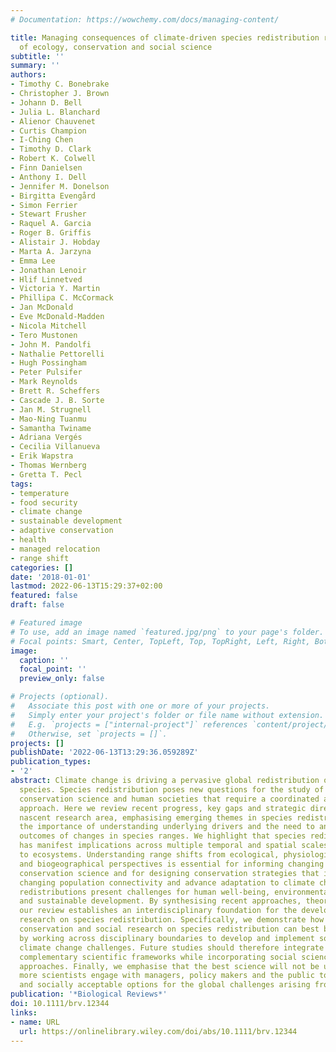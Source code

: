 ```yaml
---
# Documentation: https://wowchemy.com/docs/managing-content/

title: Managing consequences of climate-driven species redistribution requires integration
  of ecology, conservation and social science
subtitle: ''
summary: ''
authors:
- Timothy C. Bonebrake
- Christopher J. Brown
- Johann D. Bell
- Julia L. Blanchard
- Alienor Chauvenet
- Curtis Champion
- I-Ching Chen
- Timothy D. Clark
- Robert K. Colwell
- Finn Danielsen
- Anthony I. Dell
- Jennifer M. Donelson
- Birgitta Evengård
- Simon Ferrier
- Stewart Frusher
- Raquel A. Garcia
- Roger B. Griffis
- Alistair J. Hobday
- Marta A. Jarzyna
- Emma Lee
- Jonathan Lenoir
- Hlif Linnetved
- Victoria Y. Martin
- Phillipa C. McCormack
- Jan McDonald
- Eve McDonald-Madden
- Nicola Mitchell
- Tero Mustonen
- John M. Pandolfi
- Nathalie Pettorelli
- Hugh Possingham
- Peter Pulsifer
- Mark Reynolds
- Brett R. Scheffers
- Cascade J. B. Sorte
- Jan M. Strugnell
- Mao-Ning Tuanmu
- Samantha Twiname
- Adriana Vergés
- Cecilia Villanueva
- Erik Wapstra
- Thomas Wernberg
- Gretta T. Pecl
tags:
- temperature
- food security
- climate change
- sustainable development
- adaptive conservation
- health
- managed relocation
- range shift
categories: []
date: '2018-01-01'
lastmod: 2022-06-13T15:29:37+02:00
featured: false
draft: false

# Featured image
# To use, add an image named `featured.jpg/png` to your page's folder.
# Focal points: Smart, Center, TopLeft, Top, TopRight, Left, Right, BottomLeft, Bottom, BottomRight.
image:
  caption: ''
  focal_point: ''
  preview_only: false

# Projects (optional).
#   Associate this post with one or more of your projects.
#   Simply enter your project's folder or file name without extension.
#   E.g. `projects = ["internal-project"]` references `content/project/deep-learning/index.md`.
#   Otherwise, set `projects = []`.
projects: []
publishDate: '2022-06-13T13:29:36.059289Z'
publication_types:
- '2'
abstract: Climate change is driving a pervasive global redistribution of the planet's
  species. Species redistribution poses new questions for the study of ecosystems,
  conservation science and human societies that require a coordinated and integrated
  approach. Here we review recent progress, key gaps and strategic directions in this
  nascent research area, emphasising emerging themes in species redistribution biology,
  the importance of understanding underlying drivers and the need to anticipate novel
  outcomes of changes in species ranges. We highlight that species redistribution
  has manifest implications across multiple temporal and spatial scales and from genes
  to ecosystems. Understanding range shifts from ecological, physiological, genetic
  and biogeographical perspectives is essential for informing changing paradigms in
  conservation science and for designing conservation strategies that incorporate
  changing population connectivity and advance adaptation to climate change. Species
  redistributions present challenges for human well-being, environmental management
  and sustainable development. By synthesising recent approaches, theories and tools,
  our review establishes an interdisciplinary foundation for the development of future
  research on species redistribution. Specifically, we demonstrate how ecological,
  conservation and social research on species redistribution can best be achieved
  by working across disciplinary boundaries to develop and implement solutions to
  climate change challenges. Future studies should therefore integrate existing and
  complementary scientific frameworks while incorporating social science and human-centred
  approaches. Finally, we emphasise that the best science will not be useful unless
  more scientists engage with managers, policy makers and the public to develop responsible
  and socially acceptable options for the global challenges arising from species redistributions.
publication: '*Biological Reviews*'
doi: 10.1111/brv.12344
links:
- name: URL
  url: https://onlinelibrary.wiley.com/doi/abs/10.1111/brv.12344
---
```

